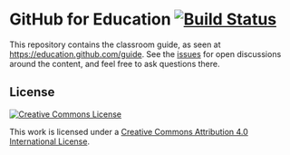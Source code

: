 # GitHub for Education [![Build Status](https://travis-ci.org/education/guide.svg?branch=master)](https://travis-ci.org/education/guide)

This repository contains the classroom guide, as seen at https://education.github.com/guide.  See the [issues](https://github.com/education/guide/issues) for open discussions around the content, and feel free to ask questions there.

## License

[![Creative Commons License](http://i.creativecommons.org/l/by/4.0/88x31.png)](http://creativecommons.org/licenses/by/4.0/)

This work is licensed under a [Creative Commons Attribution 4.0 International License](http://creativecommons.org/licenses/by/4.0/"></a>).
